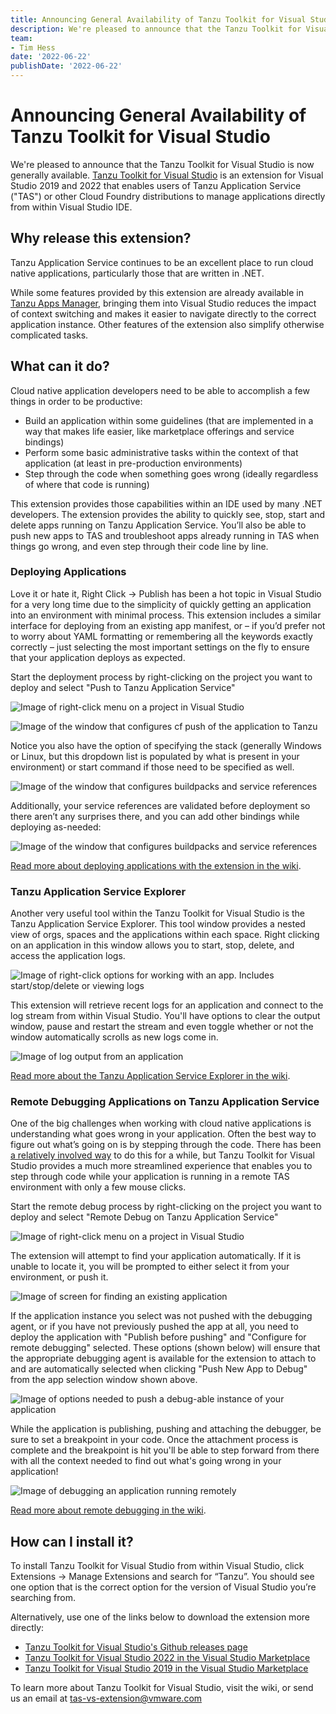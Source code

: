 ```yaml
---
title: Announcing General Availability of Tanzu Toolkit for Visual Studio
description: We're pleased to announce that the Tanzu Toolkit for Visual Studio is now generally available. Tanzu Toolkit for Visual Studio is an extension for Visual Studio 2019 and 2022 that enables users of Tanzu Application Service or other Cloud Foundry distributions to manage applications directly from within Visual Studio IDE.
team:
- Tim Hess
date: '2022-06-22'
publishDate: '2022-06-22'
---
```


# Announcing General Availability of Tanzu Toolkit for Visual Studio

We're pleased to announce that the Tanzu Toolkit for Visual Studio is now generally available. [Tanzu Toolkit for Visual Studio](https://github.com/vmware-tanzu/tanzu-toolkit-for-visual-studio) is an extension for Visual Studio 2019 and 2022 that enables users of Tanzu Application Service ("TAS") or other Cloud Foundry distributions to manage applications directly from within Visual Studio IDE.

## Why release this extension?

Tanzu Application Service continues to be an excellent place to run cloud native applications, particularly those that are written in .NET.

While some features provided by this extension are already available in [Tanzu Apps Manager](https://docs.pivotal.io/application-service/2-13/console/dev-console.html), bringing them into Visual Studio reduces the impact of context switching and makes it easier to navigate directly to the correct application instance. Other features of the extension also simplify otherwise complicated tasks.

## What can it do?

Cloud native application developers need to be able to accomplish a few things in order to be productive:

* Build an application within some guidelines (that are implemented in a way that makes life easier, like marketplace offerings and service bindings)
* Perform some basic administrative tasks within the context of that application (at least in pre-production environments)
* Step through the code when something goes wrong (ideally regardless of where that code is running)

This extension provides those capabilities within an IDE used by many .NET developers. The extension provides the ability to quickly see, stop, start and delete apps running on Tanzu Application Service. You’ll also be able to push new apps to TAS and troubleshoot apps already running in TAS when things go wrong, and even step through their code line by line.

### Deploying Applications

Love it or hate it, Right Click -> Publish has been a hot topic in Visual Studio for a very long time due to the simplicity of quickly getting an application into an environment with minimal process. This extension includes a similar interface for deploying from an existing app manifest, or – if you’d prefer not to worry about YAML formatting or remembering all the keywords exactly correctly – just selecting the most important settings on the fly to ensure that your application deploys as expected.

Start the deployment process by right-clicking on the project you want to deploy and select "Push to Tanzu Application Service"

![Image of right-click menu on a project in Visual Studio](./images/push-start.png)

![Image of the window that configures cf push of the application to Tanzu](./images/push-basic.png)

Notice you also have the option of specifying the stack (generally Windows or Linux, but this dropdown list is populated by what is present in your environment) or start command if those need to be specified as well.

![Image of the window that configures buildpacks and service references](./images/push-extended.png)

Additionally, your service references are validated before deployment so there aren’t any surprises there, and you can add other bindings while deploying as-needed:

![Image of the window that configures buildpacks and service references](./images/push-services.png)

[Read more about deploying applications with the extension in the wiki](https://github.com/vmware-tanzu/tanzu-toolkit-for-visual-studio/wiki/App-Deployment-Window).

### Tanzu Application Service Explorer

Another very useful tool within the Tanzu Toolkit for Visual Studio is the Tanzu Application Service Explorer.
This tool window provides a nested view of orgs, spaces and the applications within each space. Right clicking on an application in this window allows you to start, stop, delete, and access the application logs.

![Image of right-click options for working with an app. Includes start/stop/delete or viewing logs](./images/explorer-rightclick.png)

This extension will retrieve recent logs for an application and connect to the log stream from within Visual Studio. You'll have options to clear the output window, pause and restart the stream and even toggle whether or not the window automatically scrolls as new logs come in.

![Image of log output from an application](./images/app-logs.png)

[Read more about the Tanzu Application Service Explorer in the wiki](https://github.com/vmware-tanzu/tanzu-toolkit-for-visual-studio/wiki/Tanzu-Application-Service-Explorer).

### Remote Debugging Applications on Tanzu Application Service

One of the big challenges when working with cloud native applications is understanding what goes wrong in your application.  Often the best way to figure out what’s going on is by stepping through the code. There has been [a relatively involved way](/cookbooks/dotnet/core/remote-debug/) to do this for a while, but Tanzu Toolkit for Visual Studio provides a much more streamlined experience that enables you to step through code while your application is running in a remote TAS environment with only a few mouse clicks.

Start the remote debug process by right-clicking on the project you want to deploy and select "Remote Debug on Tanzu Application Service"

![Image of right-click menu on a project in Visual Studio](./images/debug-start.png)

The extension will attempt to find your application automatically. If it is unable to locate it, you will be prompted to either select it from your environment, or push it.

![Image of screen for finding an existing application](./images/debug-find.png)

If the application instance you select was not pushed with the debugging agent, or if you have not previously pushed the app at all, you need to deploy the application with "Publish before pushing" and "Configure for remote debugging" selected. These options (shown below) will ensure that the appropriate debugging agent is available for the extension to attach to and are automatically selected when clicking "Push New App to Debug" from the app selection window shown above.

![Image of options needed to push a debug-able instance of your application](./images/debug-options.png)

While the application is publishing, pushing and attaching the debugger, be sure to set a breakpoint in your code. Once the attachment process is complete and the breakpoint is hit you'll be able to step forward from there with all the context needed to find out what's going wrong in your application!

![Image of debugging an application running remotely](./images/debug-step.png)

[Read more about remote debugging in the wiki](https://github.com/vmware-tanzu/tanzu-toolkit-for-visual-studio/wiki/Remote-Debugging-TAS-Apps).

## How can I install it?

To install Tanzu Toolkit for Visual Studio from within Visual Studio, click Extensions -> Manage Extensions and search for “Tanzu”. You should see one option that is the correct option for the version of Visual Studio you’re searching from.

Alternatively, use one of the links below to download the extension more directly:

* [Tanzu Toolkit for Visual Studio's Github releases page](https://github.com/vmware-tanzu/tanzu-toolkit-for-visual-studio/releases)
* [Tanzu Toolkit for Visual Studio 2022 in the Visual Studio Marketplace](https://marketplace.visualstudio.com/items?itemName=TanzuNETExperience.TanzuToolkitForVisualStudio2022)
* [Tanzu Toolkit for Visual Studio 2019 in the Visual Studio Marketplace](https://marketplace.visualstudio.com/items?itemName=TanzuNETExperience.TanzuToolkitForVisualStudio2019)

To learn more about Tanzu Toolkit for Visual Studio, visit the wiki, or send us an email at [tas-vs-extension@vmware.com](mailto:tas-vs-extension@vmware.com)
